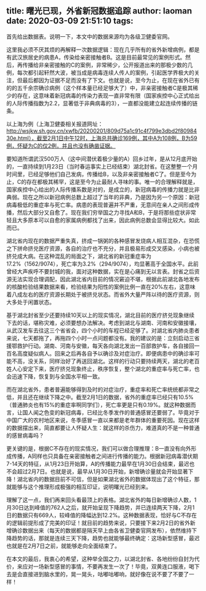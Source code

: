 title: 曙光已现，外省新冠数据追踪
author: laoman
date: 2020-03-09 21:51:10
tags:
---
首先给出数据表。说明一下，本文中的数据来源均为各级卫健委官网。
<!-- more-->






这里我必须不厌其烦的再解释一次数据逻辑：现在几乎所有的省外新增病例，都是有武汉旅居史的病患A，传染给亲密接触者B。这是目前最常见的案例形式。然后，再传播给非亲密接触的C的案例，非常稀少，公开报道出来的那极少数的几例，每次都引起轩然大波，被当成是病毒连续人传人的案例，引起医学界极大的关注，但最后都因为证据不足而没有了下文。也就是说，至今为止，在现在省外已有的的五千余宗确诊病例（这个样本量已经足够大了）中，非亲密接触者C是极其稀少的存在，这意味着新冠病毒的传染力表现一直非常有限（国家疾控中心正式给出的人际传播指数为2.2，显著低于非典病毒的3），一直都没能建立起连续传播的链条。



以上海为例（上海卫健委相关报道网址：http://wsjkw.sh.gov.cn/xwfb/20200201/809d75a1c91c4f799e3dbd2f8098430e.html），截至2月1日中午12时，上海总共确诊169例，其中A为108例，B为59例，怀疑为C的仅2例，并且也没有确凿证据。



要知道所谓武汉500万人（这中间潜伏着极少量的A）回乡过年，是从12月底开始的，一直持续到1月23日（当时春运事实上已经结束）湖北封省。在这整整一个月时间里，已经足够他们自己发病，传播给B，以及非亲密接触者C了。但是至今为止，C的存在都极其稀罕，这是至今为止最耐人寻味的事。唯一的合理解释就是，国家疾控中心给出的人际传播系数是对的，是成立的，新冠病毒的传播力就是比非典弱。现在之所以新冠病例总数上超过了当年的非典，乃是因为另一个原因：新冠病毒极低的重症率与死亡率。病患的表现普遍并不严重，无意间在亲人之间形成传播，然后大部分又自愈了。现在我们穷举国之力寻找A和B，于是将那些症状非常轻且大多原本可以自愈的家属病例都找了出来，因此病例总数会显得比较大。如此而已。



湖北省内现在的数据严重失真，挤成一锅粥的各种感冒发烧病人相互混杂，在恐慌之下拼命挤兑医疗资源，各自的治疗也不充分，并且极易形成交叉感染，小病也被挤兑成大病。在这种混乱的局面之下，湖北省的新冠重症率为17.2%（1562/9074），死亡率为3.2%（294/9074），均显著高于全国水平。此前曾经大声疾呼不要封城的我，面对这种数据，实在是心痛到无以言表。封省之后资源无法实现合理调配，因此湖北省内目前的情况窘迫不堪，根据此前湖北各地发布的核酸检验结果数据来看，检验结果为阳性的案例比例一直在20%左右，这意味着八成左右的医疗资源长期处于被挤兑状态。而省外大量严阵以待的医疗资源，则大多处于闲置状态。



基于湖北封省至少还要持续10天以上的现实情况，湖北目前的医疗挤兑现象继续下去的话，堪称灾难，必须要想办法解决。考虑到湖北与湖南、河南和安徽接壤，从武汉发车去往这三个省省会，四个小时的车程已经足够了。对湖北省内肺炎患者来说，七天都拖了，再拖四个小时一点问题都没有。我的建议的是：立刻启动三省援鄂救护行动。湖南、河南与安徽，每天各向湖北发出一百部救护车，各自接回一百名高度疑似病人。回来之后再各自予以确诊及对症治疗。即便病患中的确诊率可能不高，没关系，同样治好了再送回湖北。这样的行动只要持续两天，湖北的老百姓人心安定下来，医疗挤兑现象终止，秩序恢复，整个湖北的重症率与死亡率，也会迅速下降，恢复到与全国水平相一致。



而在湖北省外，患者普遍能够得到及时的对症治疗，重症率和死亡率统统都非常之低，并且还在继续下降之中。截至2月1日的数据，省外的重症率已经只有10.5%（普通肺炎也有15%的重症率啊同学们），死亡率更是只有0.19%。就这种数据而言，让国人闻之色变的新冠病毒，已经比冬季发作的普通感冒还要弱了。毕竟对于中国广大的农村地区来说，冬季感冒一直以来都是老年群体的重要死因。现在这样的数据摆出来，简直都要让人怀疑人生：就这样的杀伤力，难道真的不是一种普通的感冒病毒吗？



更关键的是，根据C不存在的现实情况，我们可以做合理推理：B一直没有向外形成传播，A同样也只具备在亲密接触者之间进行传播的能力。根据新冠病毒潜伏期7-14天的特征，从1月23日开始算，A的传播能力最早在1月30日会结束，最迟也不会超过2月7日。也就是说，最早从1月30日开始，新增确诊量就会开始显著下降！湖北省内的数据目前不可信，但是如果湖北省外的数据体现出了这个特征，那就能够与这个推理形成极强的相互印证，说明曙光已经到来。



理解了这一点，我们再来回头看最顶上的表格。湖北省外的每日新增确诊人数，1月30日达到峰值的762人之后，就开始呈现下降趋势，并已连续两天下降，2月1日的数据只有669人，较峰值的降幅达到12.2%。这种数据表现，恰好与C不存在的逻辑前提形成了完美的印证！就目前的趋势来说，只要接下来2月2日的省外新增确诊数据出来（每天的数据都是隔天早上由各省卫健委官网发布），依然维持下降趋势的话，那就是连续三天下降，趋势也就能够最终确定：这场新型感冒，最迟也就是在2月7日之前，就能够走向全面结束了。



在本文的最后，我衷心的希望，这种举全国之力，以湖北封省、各地纷纷自封为代价，来应对一场新型感冒的事情，不要再发生一次了！毕竟，双黄连口服液，喝下去是会直接进到脑水里的，晃一晃头，咕嘟咕嘟响，就好像在说不要了不要了一样！
